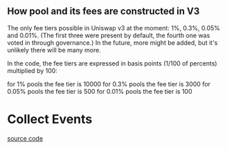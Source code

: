 ## How pool and its fees are constructed in V3

The only fee tiers possible in Uniswap v3 at the moment: 1%, 0.3%, 0.05% and 0.01%. (The first three were present by default, the fourth one was voted in through governance.) In the future, more might be added, but it's unlikely there will be many more.

In the code, the fee tiers are expressed in basis points (1/100 of percents) multiplied by 100:

for 1% pools the fee tier is 10000
for 0.3% pools the fee tier is 3000
for 0.05% pools the fee tier is 500
for 0.01% pools the fee tier is 100

# Collect Events

[source code](https://github.com/Uniswap/v3-core/blob/main/contracts/interfaces/pool/IUniswapV3PoolEvents.sol#L38)
